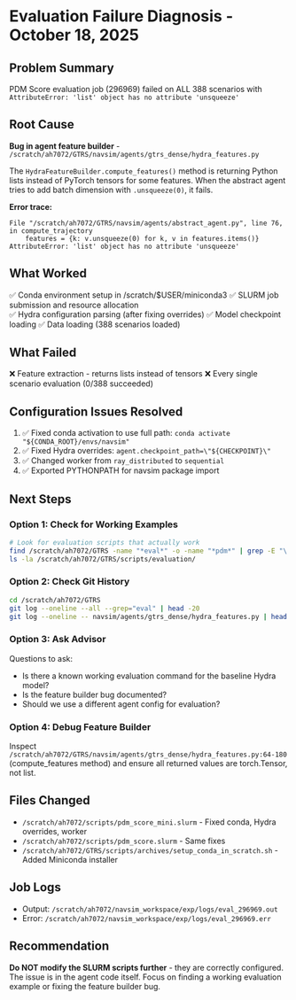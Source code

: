 # Evaluation Failure Diagnosis - October 18, 2025

## Problem Summary
PDM Score evaluation job (296969) failed on ALL 388 scenarios with `AttributeError: 'list' object has no attribute 'unsqueeze'`

## Root Cause
**Bug in agent feature builder** - `/scratch/ah7072/GTRS/navsim/agents/gtrs_dense/hydra_features.py`

The `HydraFeatureBuilder.compute_features()` method is returning Python lists instead of PyTorch tensors for some features. When the abstract agent tries to add batch dimension with `.unsqueeze(0)`, it fails.

**Error trace:**
```
File "/scratch/ah7072/GTRS/navsim/agents/abstract_agent.py", line 76, in compute_trajectory
    features = {k: v.unsqueeze(0) for k, v in features.items()}
AttributeError: 'list' object has no attribute 'unsqueeze'
```

## What Worked
✅ Conda environment setup in /scratch/$USER/miniconda3
✅ SLURM job submission and resource allocation  
✅ Hydra configuration parsing (after fixing overrides)
✅ Model checkpoint loading
✅ Data loading (388 scenarios loaded)

## What Failed
❌ Feature extraction - returns lists instead of tensors
❌ Every single scenario evaluation (0/388 succeeded)

## Configuration Issues Resolved
1. ✅ Fixed conda activation to use full path: `conda activate "${CONDA_ROOT}/envs/navsim"`
2. ✅ Fixed Hydra overrides: `agent.checkpoint_path=\"${CHECKPOINT}\"`  
3. ✅ Changed worker from `ray_distributed` to `sequential`
4. ✅ Exported PYTHONPATH for navsim package import

## Next Steps

### Option 1: Check for Working Examples
```bash
# Look for evaluation scripts that actually work
find /scratch/ah7072/GTRS -name "*eval*" -o -name "*pdm*" | grep -E "\.(sh|slurm)$"
ls -la /scratch/ah7072/GTRS/scripts/evaluation/
```

### Option 2: Check Git History
```bash
cd /scratch/ah7072/GTRS
git log --oneline --all --grep="eval" | head -20
git log --oneline -- navsim/agents/gtrs_dense/hydra_features.py | head -10
```

### Option 3: Ask Advisor
Questions to ask:
- Is there a known working evaluation command for the baseline Hydra model?
- Is the feature builder bug documented?
- Should we use a different agent config for evaluation?

### Option 4: Debug Feature Builder
Inspect `/scratch/ah7072/GTRS/navsim/agents/gtrs_dense/hydra_features.py:64-180` (compute_features method) and ensure all returned values are torch.Tensor, not list.

## Files Changed
- `/scratch/ah7072/scripts/pdm_score_mini.slurm` - Fixed conda, Hydra overrides, worker
- `/scratch/ah7072/scripts/pdm_score.slurm` - Same fixes
- `/scratch/ah7072/GTRS/scripts/archives/setup_conda_in_scratch.sh` - Added Miniconda installer

## Job Logs
- Output: `/scratch/ah7072/navsim_workspace/exp/logs/eval_296969.out`
- Error: `/scratch/ah7072/navsim_workspace/exp/logs/eval_296969.err`

## Recommendation
**Do NOT modify the SLURM scripts further** - they are correctly configured. The issue is in the agent code itself. Focus on finding a working evaluation example or fixing the feature builder bug.
